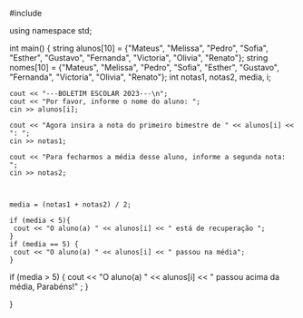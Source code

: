 #include <iostream>

using namespace std;

int main() {
  string alunos[10] = {"Mateus", "Melissa", "Pedro", "Sofia", "Esther", "Gustavo", "Fernanda", "Victoria", "Olivia", "Renato"};
  string nomes[10] = {"Mateus", "Melissa", "Pedro", "Sofia", "Esther", "Gustavo", "Fernanda", "Victoria", "Olivia", "Renato"};
  int notas1, notas2, media, i;


    cout << "---BOLETIM ESCOLAR 2023---\n";
    cout << "Por favor, informe o nome do aluno: ";
    cin >> alunos[i];
  
    cout << "Agora insira a nota do primeiro bimestre de " << alunos[i] << ": ";
    cin >> notas1;

    cout << "Para fecharmos a média desse aluno, informe a segunda nota: ";
    cin >> notas2;
    
  

    media = (notas1 + notas2) / 2;

    if (media < 5){
     cout << "O aluno(a) " << alunos[i] << " está de recuperação ";
    }
    if (media == 5) {
     cout << "O aluno(a) " << alunos[i] << " passou na média";
    }
   if (media > 5) {
     cout << "O aluno(a) " << alunos[i] << " passou acima da média, Parabéns!" ;
    }


}
